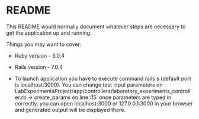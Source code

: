 # README

This README would normally document whatever steps are necessary to get the
application up and running.

Things you may want to cover:

* Ruby version - 3.0.4

* Rails version - 7.0.4

* To launch application you have to execute command rails s (default port is localhost:3000). You can change test input parameters on LabExperimentsProject/app/controllers/laboratory_experiments_controller.rb -> create_params on line :15. once parameters are typed in correctly, you can open localhost:3000 or 127.0.0.1:3000 in your browser and generated output will be displayed there.
